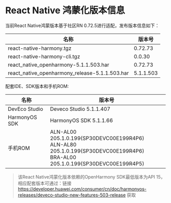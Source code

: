 # React Native 鸿蒙化版本信息

当前React Native鸿蒙版本基于社区RN 0.72.5进行适配，发布版本信息如下：

| 名称                          | 版本号                            |
| ----------------------------- | -------------------------------|
| react-native-harmony.tgz        | 0.72.73 |
| react-native-harmony-cli.tgz    | 0.0.30 |
| react_native_openharmony-5.1.1.503.har                          | 0.72.73 |
| react_native_openharmony_release-5.1.1.503.har                  | 5.1.1.503 |

配套IDE、SDK版本和手机ROM:

| 名称                          | 版本号                            |
| ----------------------------- | -------------------------------|
| DevEco Studio     | Deveco Studio 5.1.1.407 |
| HarmonyOS SDK     | HarmonyOS SDK 5.1.1.66 |
| 手机ROM           | ALN-AL00 205.1.0.199(SP30DEVC00E199R4P6) <br> ALN-AL80 205.1.0.199(SP30DEVC00E199R4P6) <br> BRA-AL00 205.1.0.199(SP30DEVC00E199R4P5) |

> 该React Native鸿蒙化版本依赖的OpenHarmony SDK最低版本为API 15，相应配套版本可通过：链接 https://developer.huawei.com/consumer/cn/doc/harmonyos-releases/deveco-studio-new-features-503-release 获取
